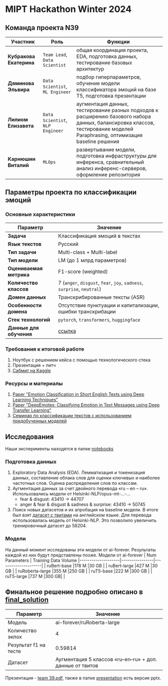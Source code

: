 # MIPT Hackathon Winter 2024

## Команда проекта N39

 Участник | Роль | Функции |
|----------|------|---------|
| **Кубракова Екатерина** | `Team Lead`, `Data Scientist` | общая координация проекта, EDA, подготовка данных, тестирование базовых архитектур |
| **Дяминова Эльвира** | `Data Scientist`, `ML Engineer` | подбор гиперпараметров, обучение модели классификатора эмоций на базе T5, подготовка презентации |
| **Лилиом Елизавета** | `Data Scientist`, `NLP Engineer` | аугментация данных, тестирование разных подходов к расширению базового набора данных, балансировка классов, тестирование моделей Paraphrasing, оптимизация baseline решения |
| **Карнюшин Виталий** | `MLOps` | развертывание модели, подготовка инфраструктуры для инференса, сравнительный анализ инференс-серверов, оформление репозитория |

## Параметры проекта по классификации эмоций

### Основные характеристики
 Параметр | Значение |
|----------|-----------|
| **Задача** | Классификация эмоций в текстах |
| **Язык текстов** | Русский |
| **Тип задачи** | Multi-class + Multi-label |
| **Тип модели** | LM (до 1 млрд параметров) |
| **Оцениваемая метрика** | F1-score (weighted) |
| **Количество классов** | 7 (`anger`, `disgust`, `fear`, `joy`, `sadness`, `surprise`, `neutral`) |
| **Домен данных** | Транскрибированные тексты (ASR) |
| **Особенности домена** | Отсутствие пунктуации и капитализации, ошибки транскрибации |
| **Стек технологий** | `pytorch`, `transformers`, `huggingface` |
| **Данные для обучения** | [ссылка](https://disk.yandex.ru/d/awG8jCY01BGcAQ) |

### Требования к итоговой работе
1. Ноутбук с решением кейса с помощью технологического стека
2. Презентация + питч
3. [Сабмит на Kaggle](https://www.kaggle.com/competitions/cryptonite-hack-sf)

### Ресурсы и материалы
1. [Paper "Emotion Classification in Short English Texts using Deep Learning Techniques"](https://arxiv.org/abs/2402.16034)
2. [Paper "DeepEmotex: Classifying Emotion in Text Messages using Deep Transfer Learning"](https://arxiv.org/abs/2206.06775)
3. [Семинар по классификации текстов с использованием предобученных моделей](https://www.youtube.com/watch?v=uRAsurPHycw)

## Исследования
Наши эксперименты находятся в папке [notebooks](https://github.com/itallix/fluffy-carnival/tree/main/notebooks)

### Подготовка данных
1. Exploratory Data Analysis (EDA). Лемматизация и токенизация данных, составление облака слов для оценки ключевых и наиболее частотных слов. Оценка распределения слов по классам.
2. Аугментация данных за счет двойного перевода «ru – en – ru». Использовались модели от Helsinki-NLP/opus-mt-...-...
   - fear & disgust: 43410 -> 44707
   - anger & fear & disgust & sadness & surprise: 43410 -> 50745
3. Поиск новых датасетов и их апробация на baseline модели. В итоге был взят [датасет с твитами](https://www.kaggle.com/datasets/pashupatigupta/emotion-detection-from-text) на английском языке. Для перевода использовалась модель от Helsinki-NLP. Это позволило увеличить тренировочный датасет до 58204.

### Модели
На данный момент исследованы эти модели от ai-forever. Результаты каждой из них будут представлены позже.
Модели от ai-forever | Num Parameters | Training Data Volume
|--------------------|----------------|---------------------|
| ruBert-base        |178 M           |30 GB                |
| ruBert-large       |427 M           |30 GB                |
| ruRoberta-large    |355 M           |250 GB               |
| ruT5-base          |222 M           |300 GB               |
| ruT5-large         |737 M           |300 GB|              |

## Финальное решение подробно описано в [final_solution](https://github.com/itallix/fluffy-carnival/blob/main/final_solution)
 Параметр | Значение |
|----------|-----------|
Модель| ai-forever/ruRoberta-large
Количество экпох | 4
Результат f1 на тесте | 0.59814
Датасет | Аугментация 5 классов «ru–en–ru» + доп. данные от твитов

Презентация - [team 39.pdf](https://github.com/itallix/fluffy-carnival/blob/main/final_solution/presentation/team%2039.pdf), также в папке [presentation](https://github.com/itallix/fluffy-carnival/tree/main/final_solution/presentation) есть версия pptx.


